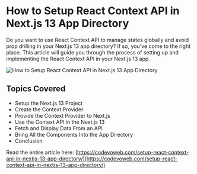 # How to Setup React Context API in Next.js 13 App Directory

Do you want to use React Context API to manage states globally and avoid prop drilling in your Next.js 13 app directory? If so, you've come to the right place. This article will guide you through the process of setting up and implementing the React Context API in your Next.js 13 app.

![How to Setup React Context API in Next.js 13 App Directory](https://codevoweb.com/wp-content/uploads/2023/03/How-to-Setup-React-Context-API-in-Next.js-13-App-Directory.webp)

## Topics Covered

- Setup the Next.js 13 Project
- Create the Context Provider
- Provide the Context Provider to Next.js
- Use the Context API in the Next.js 13
- Fetch and Display Data From an API
- Bring All the Components Into the App Directory
- Conclusion

Read the entire article here: [https://codevoweb.com/setup-react-context-api-in-nextjs-13-app-directory/](https://codevoweb.com/setup-react-context-api-in-nextjs-13-app-directory/)


